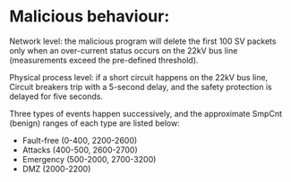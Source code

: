 # Malicious behaviour:

Network level: the malicious program will delete the first 100 SV packets only when an over-current status occurs on the 22kV bus line (measurements exceed the pre-defined threshold).

Physical process level: if a short circuit happens on the 22kV bus line, Circuit breakers trip with a 5-second delay, and the safety protection is delayed for five seconds.

Three types of events happen successively, and the approximate SmpCnt (benign) ranges of each type are listed below:
- Fault-free (0-400, 2200-2600)
- Attacks (400-500, 2600-2700)
- Emergency (500-2000, 2700-3200)
- DMZ (2000-2200)